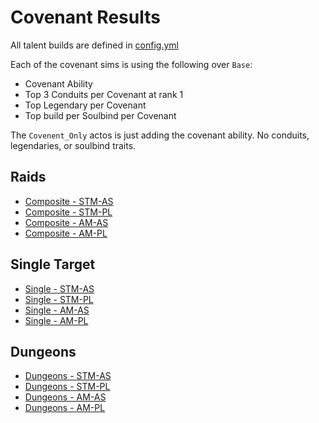 # Covenant Results

All talent builds are defined in [config.yml](https://github.com/WarcraftPriests/sl-shadow-priest/blob/master/config.yml#L1)

Each of the covenant sims is using the following over `Base`:
- Covenant Ability
- Top 3 Conduits per Covenant at rank 1
- Top Legendary per Covenant
- Top build per Soulbind per Covenant

The `Covenent_Only` actos is just adding the covenant ability. No conduits, legendaries, or soulbind traits.

## Raids
- [Composite - STM-AS](results/Results_Composite_stm-as.md)
- [Composite - STM-PL](results/Results_Composite_stm-pl.md)
- [Composite - AM-AS](results/Results_Composite_am-as.md)
- [Composite - AM-PL](results/Results_Composite_am-pl.md)

## Single Target
- [Single - STM-AS](results/Results_Single_stm-as.md)
- [Single - STM-PL](results/Results_Single_stm-pl.md)
- [Single - AM-AS](results/Results_Single_am-as.md)
- [Single - AM-PL](results/Results_Single_am-pl.md)

## Dungeons
- [Dungeons - STM-AS](results/Results_Dungeons_stm-as.md)
- [Dungeons - STM-PL](results/Results_Dungeons_stm-pl.md)
- [Dungeons - AM-AS](results/Results_Dungeons_am-as.md)
- [Dungeons - AM-PL](results/Results_Dungeons_am-pl.md)
